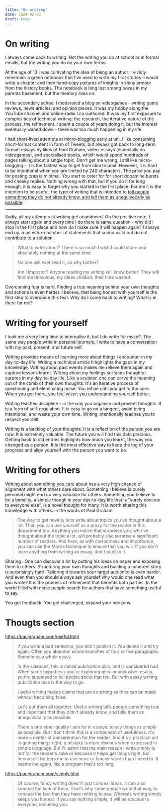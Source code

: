 ```yaml
---
title: "On writing"
date: 2024-02-03
draft: true
---
```


# On writing
I always come back to writing. Not the writing you do at school or in formal emails, but the writing you do on your own terms.

At the age of 13 I was cultivating the idea of being an author. I vividly remember a green notebook that I've used to write my first stories. I would write a chapter and then hand-copy pictures of knights in shiny armour from the history books. The notebook is long lost among boxes in my parents basement, but the memory lives on.

In the secondary school I moderated a blog on videogames - writing game reviews, news articles, and opinion pieces. It was my hobby along the YouTube channel and online-radio I co-authored. It was my first exposure to complexities of technical writing: the research, the iterative nature of the process, the refinement. I spent a couple of years doing it, but the interest eventually waned down - there was too much happening in my life.

I had short-lived attempts at micro-blogging early at uni. I like consuming short-format content in form of Tweets, but always got back to long-term format: essays by likes of Paul Graham, video-essays (especially on videogames), and specialised books, which would spend hundreds of pages talking about a single topic. Don't get me wrong, I still like micro-blogging - it is the fastest way fo get from idea to post. However, it is hard to be intentional when you are limited by 240 characters. The price you pay for posting crap is minimal. You start to cater for for short dopamine bursts and cheeky replies. Nothing wrong with that, but if you do it for long enough, it is easy to forget why you started in the first place. For me it is the intention to be useful; the type of writing that is intended to [tell people something they do not already know, and tell them as unequivocally as possible](https://paulgraham.com/useful.html).

---

Sadly, all my attempts at writing get abandoned. On the positive note, I always start again and every time I do there is same question - why did I stop in the first place and how do I make sure it will happen again? I always end up in an echo-chamber of statements that sound valid but do not contribute to a solution. 
 
> What to write about? There is so much I wish I could share and absolutely nothing at the same time.
> 
> No one will ever read it, so why bother?
> 
> Am I Impostor? Anyone reading my writing will know better! They will find me ridiculous, my ideas childish, their time wasted.

Overcoming fear is hard. Finding a true meaning behind your own thoughts and actions is even harder. I believe, that being honest with yourself is the first step to overcome this fear. Why do I come back to writing? What is in there for me?

# Writing for yourself
I took me a very long time to internalise it, but I do write for myself. The same way people write in personal journals, I write to have a conversation with my past, present, and future self.

Writing provides means of learning more about things I encounter in my day-to-day life. Writing a technical article hihghlights the gaps in my knowledge. Writing about past events makes me relieve them again and capture lessons learnt. Writing about my feelings surfaces thoughts I surpres in my day-to-day life.
Like a sculptor, one can carve the meaning out of the comb of their own thoughts. It's an iterative process of questioning and eleminating noise. You refine until you get to the core. When you get there, you feel wiser; you understanding yourself better.

Writing teaches discipline - in the way you organise and present thoughts. It is a form of self-regulation. It is easy to go on a tangent, avoid being intentional, and waste your own time. Writing intentionally teaches you to respect yourself.

Writing is a backlog of your thoughts. It is a reflection of the person you are now. It is extremely valuable. The future you will find this data precious. Getting back to old entries highlights how much you learnt, the way you changed as a person. It is the most effective way to keep the log of your progress and align yourself with the person you want to be.

# Writing for others
Writing about something you care about has a very high chance of alignment with what others care about. Something I believe is purely personal might end up very valuable for others. Something you believe to be a banality, a simple though in your day-to-day life that is "surely obvious to everyone else", is a novel thought for many. It is worth sharing this knowledge with others.
In the words of Paul Graham
> The way to get novelty is to write about topics you've thought about a lot. Then you can use yourself as a proxy for the reader in this department too. Anything you notice that surprises you, who've thought about the topic a lot, will probably also surprise a significant number of readers. And here, as with correctness and importance, you can use the Morris technique to ensure that you will. If you don't learn anything from writing an essay, don't publish it.


Sharing . One can discover a lot by putting his ideas on paper and exposing them to others. 
Structuring your own thoughts and building a coherent story is surprisingly hard. Tailoring it towards your target audience is even harder. And even then you should always ask yourslef why would one read what you wrote? It is the process of refinement that benefits both parties. In the world filled with noise people search for authors that have something useful to say.

You get feedback. You get challenged, expand your horizons.














# Thougts section
https://paulgraham.com/useful.html

> if you write a bad sentence, you don't publish it. You delete it and try again. Often you abandon whole branches of four or five paragraphs. Sometimes a whole essay.

> In the sciences, this is called publication bias, and is considered bad. When some hypothesis you're exploring gets inconclusive results, you're supposed to tell people about that too. But with essay writing, publication bias is the way to go.

> Useful writing makes claims that are as strong as they can be made without becoming false.

> Let's put them all together. Useful writing tells people something true and important that they didn't already know, and tells them as unequivocally as possible.

> There's one other quality I aim for in essays: to say things as simply as possible. But I don't think this is a component of usefulness. It's more a matter of consideration for the reader. And it's a practical aid in getting things right; a mistake is more obvious when expressed in simple language. But I'll admit that the main reason I write simply is not for the reader's sake or because it helps get things right, but because it bothers me to use more or fancier words than I need to. It seems inelegant, like a program that's too long.


https://paulgraham.com/simply.html

> Of course, fancy writing doesn't just conceal ideas. It can also conceal the lack of them. That's why some people write that way, to conceal the fact that they have nothing to say. Whereas writing simply keeps you honest. If you say nothing simply, it will be obvious to everyone, including you.
